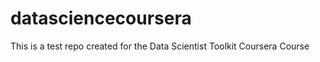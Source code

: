 datasciencecoursera
===================

This is a test repo created for the Data Scientist Toolkit Coursera Course

